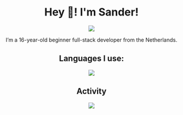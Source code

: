 <div align="center">
<h1>Hey 👋! I'm Sander!</h1>
<img src="https://visitcount.itsvg.in/api?id=sanderhd&icon=0&color=12)](https://visitcount.itsvg.in">
<p>I’m a 16-year-old beginner full-stack developer from the Netherlands.</p> 

<h2>Languages I use:</h2>
<img src="https://skillicons.dev/icons?i=html,css,js,tailwind,php,md,mysql,discordjs,nodejs,figma,vscode,visualstudio"/>

<h2>Activity</h2>
<a href="https://discord.com/users/1265737667975577721"><img src="https://lanyard.cnrad.dev/api/1265737667975577721?bg=002A54&borderRadius=10&idleMessage=&theme=dark&showDisplayName=true" /></a>
</div>
